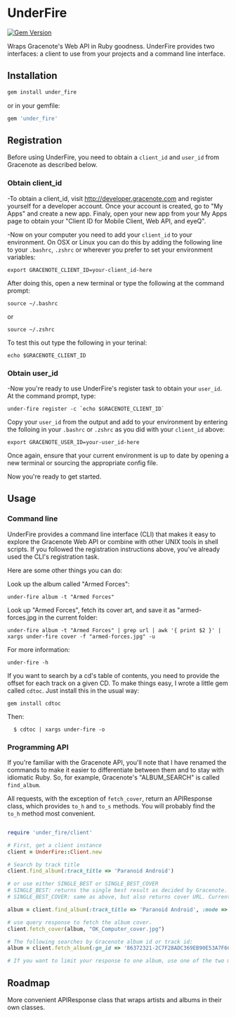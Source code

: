 # UnderFire

[![Gem Version](https://badge.fury.io/rb/under_fire.png)](http://badge.fury.io/rb/under_fire)

Wraps Gracenote's Web API in Ruby goodness. UnderFire provides two interfaces: a client to use from your projects and a command line interface.

## Installation

```ruby
gem install under_fire
```
or in your gemfile:

```ruby
gem 'under_fire'

```
## Registration

Before using UnderFire, you need to obtain a `client_id` and `user_id` from Gracenote as described below.

### Obtain client_id

-To obtain a client_id, visit http://developer.gracenote.com and register yourself for a developer account. Once your account is created, go to "My Apps" and create a new app. Finaly, open your new app from your My Apps page to obtain your "Client ID for Mobile Client, Web API, and eyeQ".

-Now on your computer you need to add your `client_id` to your environment. On OSX or Linux you can do this by adding the following line to your `.bashrc`, `.zshrc` or wherever you prefer to set your environment variables:

```shell
export GRACENOTE_CLIENT_ID=your-client_id-here

```
After doing this, open a new terminal or type the following at the command prompt:

```
source ~/.bashrc

```
or

```
source ~/.zshrc

```

To test this out type the following in your terinal:

```
echo $GRACENOTE_CLIENT_ID

``` 

### Obtain user_id

-Now you're ready to use UnderFire's register task to obtain your `user_id`. At the command prompt, type:

```
under-fire register -c `echo $GRACENOTE_CLIENT_ID`

```
Copy your `user_id` from the output and add to your environment by entering the folloing in your `.bashrc` or `.zshrc` as you did with your `client_id` above:

```shell
export GRACENOTE_USER_ID=your-user_id-here

```
Once again, ensure that your current environment is up to date by opening a new terminal or sourcing the appropriate config file.

Now you're ready to get started.

## Usage

### Command line

UnderFire provides a command line interface (CLI) that makes it easy to explore the Gracenote Web API or combine with other UNIX tools in shell scripts. If you followed the registration instructions above, you've already used the CLI's registration task.

Here are some other things you can do:

Look up the album called "Armed Forces":

```
under-fire album -t "Armed Forces"

```


Look up "Armed Forces", fetch its cover art, and save it as "armed-forces.jpg in the current folder:

```
under-fire album -t "Armed Forces" | grep url | awk '{ print $2 }' | xargs under-fire cover -f "armed-forces.jpg" -u

```
For more information:

```
under-fire -h

```
If you want to search by a cd's table of contents, you need to provide the offset for each track on a given CD. To make things easy, I wrote a little gem called `cdtoc`. Just install this in the usual way:

```
gem install cdtoc

```

Then:

```
  $ cdtoc | xargs under-fire -o

```

### Programming API

If you're familiar with the Gracenote API, you'll note that I have renamed the commands to make it easier to differentiate between them and to stay with idiomatic Ruby. So, for example, Gracenote's "ALBUM_SEARCH" is called `find_album`.

All requests, with the exception of `fetch_cover`, return an APIResponse class, which provides `to_h` and `to_s` methods. You will probably find the `to_h` method most convenient.

```ruby

require 'under_fire/client'

# First, get a client instance
client = UnderFire::Client.new

# Search by track title
client.find_album(:track_title => 'Paranoid Android')

# or use either SINGLE_BEST or SINGLE_BEST_COVER
# SINGLE_BEST: returns the single best result as decided by Gracenote.
# SINGLE_BEST_COVER: same as above, but also returns cover URL. Currently this is the default.

album = client.find_album(:track_title => 'Paranoid Android', :mode => 'SINGLE_BEST')

# use query response to fetch the album cover.
client.fetch_cover(album, "OK_Computer_cover.jpg")

# The following searches by Gracenote album id or track id:
album = client.fetch_album(:gn_id => '86372321-2C7F28ADC369EB90E53A7F6CA3A70D56')

# If you want to limit your response to one album, use one of the two modes described above.

```

## Roadmap

More convenient APIResponse class that wraps artists and albums in their own classes.
